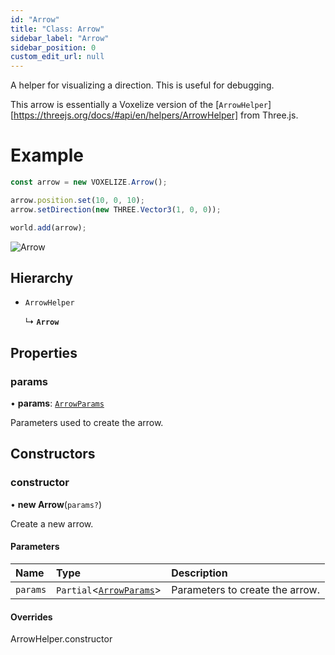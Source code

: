 ```yaml
---
id: "Arrow"
title: "Class: Arrow"
sidebar_label: "Arrow"
sidebar_position: 0
custom_edit_url: null
---
```


A helper for visualizing a direction. This is useful for debugging.

This arrow is essentially a Voxelize version of the [`ArrowHelper`][https://threejs.org/docs/#api/en/helpers/ArrowHelper] from Three.js.

# Example
```ts
const arrow = new VOXELIZE.Arrow();

arrow.position.set(10, 0, 10);
arrow.setDirection(new THREE.Vector3(1, 0, 0));

world.add(arrow);
```

![Arrow](/img/arrow.png)

## Hierarchy

- `ArrowHelper`

  ↳ **`Arrow`**

## Properties

### params

• **params**: [`ArrowParams`](../modules.md#arrowparams-74)

Parameters used to create the arrow.

## Constructors

### constructor

• **new Arrow**(`params?`)

Create a new arrow.

#### Parameters

| Name | Type | Description |
| :------ | :------ | :------ |
| `params` | `Partial`<[`ArrowParams`](../modules.md#arrowparams-74)\> | Parameters to create the arrow. |

#### Overrides

ArrowHelper.constructor
